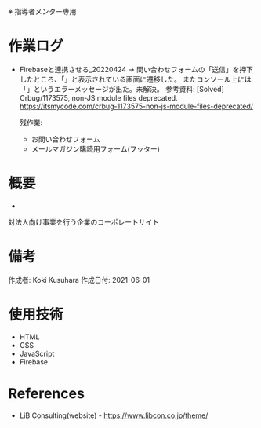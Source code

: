 ※ 指導者メンター専用

# 作業ログ
- Firebaseと連携させる_20220424
  → 問い合わせフォームの「送信」を押下したところ、「」と表示されている画面に遷移した。
  またコンソール上には「」というエラーメッセージが出た。未解決。
  参考資料: 
  [Solved] Crbug/1173575, non-JS module files deprecated.
  https://itsmycode.com/crbug-1173575-non-js-module-files-deprecated/

  残作業:
    - お問い合わせフォーム
    - メールマガジン購読用フォーム(フッター)





# 概要
- 
対法人向け事業を行う企業のコーポレートサイト

# 備考
作成者: Koki Kusuhara
作成日付: 2021-06-01

# 使用技術
- HTML
- CSS
- JavaScript
- Firebase

# References
- LiB Consulting(website) - https://www.libcon.co.jp/theme/